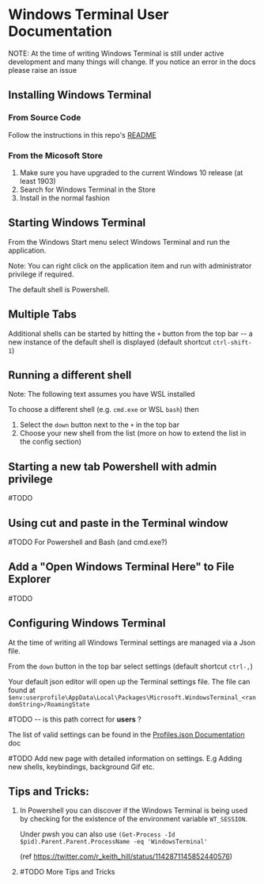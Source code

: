 # Windows Terminal User Documentation

NOTE: At the time of writing Windows Terminal is still under active development and many things will
change. If you notice an error in the docs please raise an issue

## Installing Windows Terminal 

### From Source Code

Follow the instructions in this repo's [README](/README.md#developer-guidance)

### From the Micosoft Store

1. Make sure you have upgraded to the current Windows 10 release (at least 1903)
2. Search for Windows Terminal in the Store
3. Install in the normal fashion

## Starting Windows Terminal

From the Windows Start menu select Windows Terminal and run the application.

Note: You can right click on the application item and run with administrator privilege if required.

The  default shell is Powershell.

## Multiple Tabs

Additional shells can be started by hitting the `+` button from the top bar -- a new instance of the
default shell is displayed (default shortcut `ctrl-shift-1`)

## Running a different shell

Note: The following text assumes you have WSL installed

To choose a different shell (e.g. `cmd.exe` or WSL `bash`) then

1. Select the `down` button next to the `+` in the top bar
2. Choose your new shell from the list (more on how to extend the list in the config section)

## Starting a new tab Powershell with admin privilege

#TODO

## Using cut and paste in the Terminal window

#TODO  For Powershell and Bash (and cmd.exe?)

## Add a "Open Windows Terminal Here" to File Explorer

#TODO

## Configuring Windows Terminal

At the time of writing all Windows Terminal settings are managed via a Json file.

From the `down` button in the top bar select settings (default shortcut `ctrl-,`)

Your default json editor will open up the Terminal settings file. The file can found
at `$env:userprofile\AppData\Local\Packages\Microsoft.WindowsTerminal_<randomString>/RoamingState`

#TODO -- is this path correct for **users** ?

The list of valid settings can be found in the [Profiles.json Documentation](../cascadia/SettingsSchema.md) doc

#TODO Add new page with detailed information on settings. E.g Adding new shells, keybindings, background Gif etc.

## Tips and Tricks:

1. In Powershell you can discover if the Windows Terminal is being used by checking for the existence of the environment variable `WT_SESSION`.

    Under pwsh you can also use
`(Get-Process -Id $pid).Parent.Parent.ProcessName -eq 'WindowsTerminal'`

    (ref https://twitter.com/r_keith_hill/status/1142871145852440576)

2. #TODO  More Tips and Tricks
